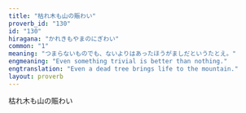 ```yaml
---
title: "枯れ木も山の賑わい"
proverb_id: "130"
id: "130"
hiragana: "かれきもやまのにぎわい"
common: "1"
meaning: "つまらないものでも、ないよりはあったほうがましだというたとえ。"
engmeaning: "Even something trivial is better than nothing."
engtranslation: "Even a dead tree brings life to the mountain."
layout: proverb
---
```


枯れ木も山の賑わい
